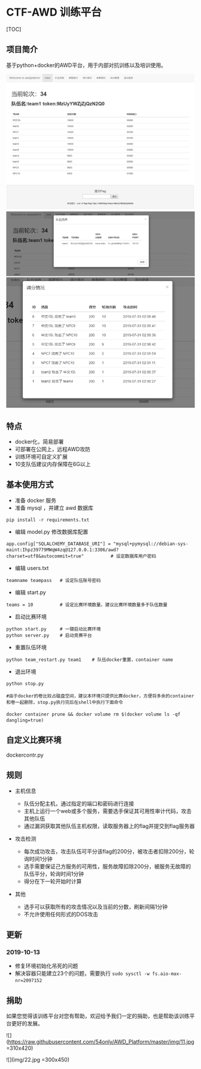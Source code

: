 # CTF-AWD 训练平台

[TOC]

## 项目简介

基于python+docker的AWD平台，用于内部对抗训练以及培训使用。

![](img/1.png)
![](img/2.png)
![](img/3.png)
## 特点

- docker化，简易部署
- 可部署在公网上，远程AWD攻防
- 训练环境可自定义扩展
- 10支队伍建议内存保障在6G以上

## 基本使用方式
* 准备 docker 服务
* 准备 mysql ，并建立 awd 数据库
```
pip install -r requirements.txt
```
* 编辑 model.py 修改数据库配置
```
app.config["SQLALCHEMY_DATABASE_URI"] = "mysql+pymysql://debian-sys-maint:Ihpz39779MWqW4zq@127.0.0.1:3306/awd?charset=utf8&autocommit=true"          # 设定数据库用户密码
```
* 编辑 users.txt
```
teamname teampass   # 设定队伍账号密码
```
* 编辑 start.py
```
teams = 10          # 设定比赛环境数量，建议比赛环境数量多于队伍数量
```

* 启动比赛环境
```
python start.py     # 一键启动比赛环境
python server.py    # 启动竞赛平台
```

* 重置队伍环境
```
python team_restart.py team1    # 队伍docker重置，container name
```

* 退出环境
```
python stop.py

#由于docker的卷比较占磁盘空间，建议本环境只提供比赛docker，方便将多余的container和卷一起删除，stop.py执行完后在shell中执行下面命令

docker container prune && docker volume rm $(docker volume ls -qf dangling=true)
```

## 自定义比赛环境

dockercontr.py

## 规则
* 主机信息

   * 队伍分配主机，通过指定的端口和密码进行连接
   * 主机上运行一个web或多个服务，需要选手保证其可用性审计代码，攻击其他队伍
   * 通过漏洞获取其他队伍主机权限，读取服务器上的flag并提交到flag服务器

* 攻击检测

   * 每次成功攻击，攻击队伍可平分该flag的200分，被攻击者扣除200分，轮询时间1分钟
   * 选手需要保证己方服务的可用性，服务故障扣除200分，被服务无故障的队伍平分，轮询时间1分钟
   * 得分在下一轮开始时计算

* 其他

   * 选手可以获取所有的攻击情况以及当前的分数，刷新间隔1分钟
   * 不允许使用任何形式的DOS攻击


## 更新
### 2019-10-13 

* 修复环境初始化吊死的问题
* 解决容器只能建立23个的问题，需要执行 ```sudo sysctl -w fs.aio-max-nr=2097152```


## 捐助

如果您觉得该训练平台对您有帮助，欢迎给予我们一定的捐助，也是帮助该训练平台更好的发展。

![](https://raw.githubusercontent.com/54only/AWD_Platform/master/img/11.jpg =310x420)

![](img/22.jpg =300x450)

